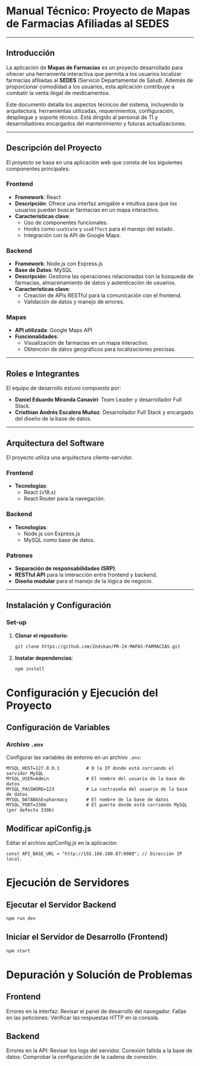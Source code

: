 # Manual Técnico: Proyecto de Mapas de Farmacias Afiliadas al SEDES

---

## Introducción

La aplicación de **Mapas de Farmacias** es un proyecto desarrollado para ofrecer una herramienta interactiva que permita a los usuarios localizar farmacias afiliadas al **SEDES** (Servicio Departamental de Salud). Además de proporcionar comodidad a los usuarios, esta aplicación contribuye a combatir la venta ilegal de medicamentos.

Este documento detalla los aspectos técnicos del sistema, incluyendo la arquitectura, herramientas utilizadas, requerimientos, configuración, despliegue y soporte técnico. Está dirigido al personal de TI y desarrolladores encargados del mantenimiento y futuras actualizaciones.

---

## Descripción del Proyecto

El proyecto se basa en una aplicación web que consta de los siguientes componentes principales:

### Frontend

- **Framework**: React
- **Descripción**: Ofrece una interfaz amigable e intuitiva para que los usuarios puedan buscar farmacias en un mapa interactivo.
- **Características clave**:
  - Uso de componentes funcionales.
  - Hooks como `useState` y `useEffect` para el manejo del estado.
  - Integración con la API de Google Maps.

### Backend

- **Framework**: Node.js con Express.js
- **Base de Datos**: MySQL
- **Descripción**: Gestiona las operaciones relacionadas con la búsqueda de farmacias, almacenamiento de datos y autenticación de usuarios.
- **Características clave**:
  - Creación de APIs RESTful para la comunicación con el frontend.
  - Validación de datos y manejo de errores.

### Mapas

- **API utilizada**: Google Maps API
- **Funcionalidades**:
  - Visualización de farmacias en un mapa interactivo.
  - Obtención de datos geográficos para localizaciones precisas.

---

## Roles e Integrantes

El equipo de desarrollo estuvo compuesto por:

- **Daniel Eduardo Miranda Canaviri**: Team Leader y desarrollador Full Stack.
- **Cristhian Andrés Escalera Muñoz**: Desarrollador Full Stack y encargado del diseño de la base de datos.

---

## Arquitectura del Software

El proyecto utiliza una arquitectura cliente-servidor.

### Frontend

- **Tecnologías**:
  - React (v18.x)
  - React Router para la navegación.

### Backend

- **Tecnologías**:
  - Node.js con Express.js
  - MySQL como base de datos.

### Patrones

- **Separación de responsabilidades (SRP)**.
- **RESTful API** para la interacción entre frontend y backend.
- **Diseño modular** para el manejo de la lógica de negocio.

---

## Instalación y Configuración

### Set-up

1. **Clonar el repositorio**:
   ```bash
   git clone https://github.com/Zedskan/PR-24-MAPAS-FARMACIAS.git

2. **Instalar dependencias**:
   ```bash
   npm install

# Configuración y Ejecución del Proyecto

## Configuración de Variables

### Archivo `.env`
Configurar las variables de entorno en un archivo `.env`:

```plaintext
MYSQL_HOST=127.0.0.1          # O la IP donde está corriendo el servidor MySQL
MYSQL_USER=Admin              # El nombre del usuario de la base de datos
MYSQL_PASSWORD=123            # La contraseña del usuario de la base de datos
MYSQL_DATABASE=pharmacy       # El nombre de la base de datos
MYSQL_PORT=3306               # El puerto donde está corriendo MySQL (por defecto 3306)
```

## Modificar apiConfig.js
Editar el archivo apiConfig.js en la aplicación:

```JS
const API_BASE_URL = "http://192.168.100.87:8080"; // Dirección IP local.
```
# Ejecución de Servidores
## Ejecutar el Servidor Backend
```bash
npm run dev
```
## Iniciar el Servidor de Desarrollo (Frontend)
```bash
npm start
```

# Depuración y Solución de Problemas
## Frontend
Errores en la interfaz: Revisar el panel de desarrollo del navegador.
Fallas en las peticiones: Verificar las respuestas HTTP en la consola.
## Backend
Errores en la API: Revisar los logs del servidor.
Conexión fallida a la base de datos: Comprobar la configuración de la cadena de conexión.

